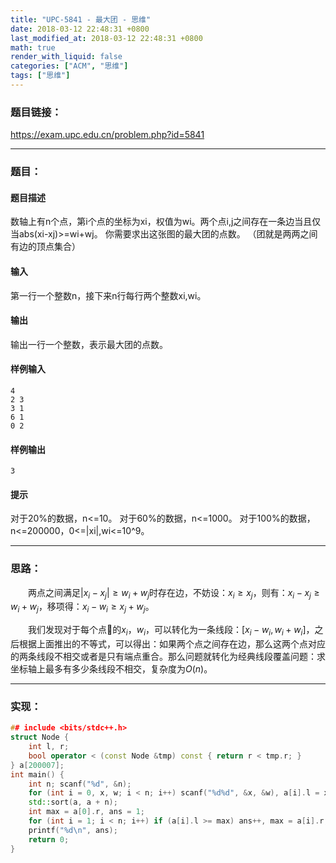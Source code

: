 ```yaml
---
title: "UPC-5841 - 最大团 - 思维"
date: 2018-03-12 22:48:31 +0800
last_modified_at: 2018-03-12 22:48:31 +0800
math: true
render_with_liquid: false
categories: ["ACM", "思维"]
tags: ["思维"]
---
```


### 题目链接：

https://exam.upc.edu.cn/problem.php?id=5841

---
### 题目：

#### 题目描述
数轴上有n个点，第i个点的坐标为xi，权值为wi。两个点i,j之间存在一条边当且仅当abs(xi-xj)>=wi+wj。
你需要求出这张图的最大团的点数。
（团就是两两之间有边的顶点集合）
#### 输入
第一行一个整数n，接下来n行每行两个整数xi,wi。

#### 输出
输出一行一个整数，表示最大团的点数。
#### 样例输入
```
4
2 3
3 1
6 1
0 2
```
#### 样例输出
```
3
```
#### 提示
对于20%的数据，n<=10。
对于60%的数据，n<=1000。
对于100%的数据，n<=200000，0<=|xi|,wi<=10^9。

---
### 思路：

&emsp;&emsp;两点之间满足$|x_i - x_j| \geq w_i + w_j$时存在边，不妨设：$x_i \geq x_j$，则有：$x_i - x_j \geq w_i + w_j$，移项得：$x_i - w_i \geq x_j + w_j$。

&emsp;&emsp;我们发现对于每个点的$x_i$，$w_i$，可以转化为一条线段：$[x_i - w_i, w_i + w_i]$，之后根据上面推出的不等式，可以得出：如果两个点之间存在边，那么这两个点对应的两条线段不相交或者是只有端点重合。那么问题就转化为经典线段覆盖问题：求坐标轴上最多有多少条线段不相交，复杂度为$O(n)$。

---
### 实现：

```cpp
## include <bits/stdc++.h>
struct Node {
    int l, r;
    bool operator < (const Node &tmp) const { return r < tmp.r; }
} a[200007];
int main() {
    int n; scanf("%d", &n);
    for (int i = 0, x, w; i < n; i++) scanf("%d%d", &x, &w), a[i].l = x - w, a[i].r = x + w;
    std::sort(a, a + n);
    int max = a[0].r, ans = 1;
    for (int i = 1; i < n; i++) if (a[i].l >= max) ans++, max = a[i].r;
    printf("%d\n", ans);
    return 0;
}
```